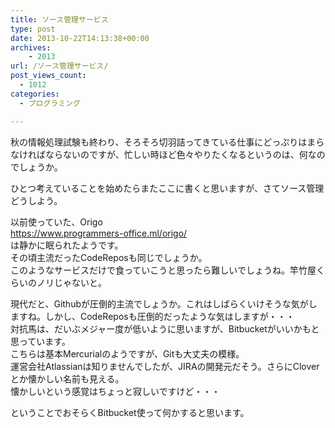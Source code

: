 ```yaml
---
title: ソース管理サービス
type: post
date: 2013-10-22T14:13:38+00:00
archives:
    - 2013
url: /ソース管理サービス/
post_views_count:
  - 1012
categories:
  - プログラミング

---
```

秋の情報処理試験も終わり、そろそろ切羽詰ってきている仕事にどっぷりはまらなければならないのですが、忙しい時ほど色々やりたくなるというのは、何なのでしょうか。

ひとつ考えていることを始めたらまたここに書くと思いますが、さてソース管理どうしよう。

以前使っていた、Origo  
<a href="https://www.programmers-office.ml/origo/" target="_blank" rel="noopener noreferrer">https://www.programmers-office.ml/origo/</a>  
は静かに眠られたようです。  
その頃主流だったCodeReposも同じでしょうか。  
このようなサービスだけで食っていこうと思ったら難しいでしょうね。竿竹屋くらいのノリじゃないと。

現代だと、Githubが圧倒的主流でしょうか。これはしばらくいけそうな気がしますね。しかし、CodeReposも圧倒的だったような気はしますが・・・  
対抗馬は、だいぶメジャー度が低いように思いますが、Bitbucketがいいかもと思っています。  
こちらは基本Mercurialのようですが、Gitも大丈夫の模様。  
運営会社Atlassianは知りませんでしたが、JIRAの開発元だそう。さらにCloverとか懐かしい名前も見える。  
懐かしいという感覚はちょっと寂しいですけど・・・

ということでおそらくBitbucket使って何かすると思います。